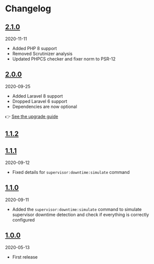 # Changelog

## [2.1.0](https://github.com/Okipa/laravel-supervisor-downtime-notifier/compare/2.0.0...2.1.0)

2020-11-11

* Added PHP 8 support
* Removed Scrutinizer analysis
* Updated PHPCS checker and fixer norm to PSR-12

## [2.0.0](https://github.com/Okipa/laravel-supervisor-downtime-notifier/compare/1.1.0...2.0.0)

2020-09-25

* Added Laravel 8 support
* Dropped Laravel 6 support
* Dependencies are now optional

:point_right: [See the upgrade guide](/docs/upgrade-guides/from-v1-to-v2.md)

## [1.1.2](https://github.com/Okipa/laravel-supervisor-downtime-notifier/compare/1.1.1...1.1.2)
## [1.1.1](https://github.com/Okipa/laravel-supervisor-downtime-notifier/compare/1.1.0...1.1.1)

2020-09-12

* Fixed details for `supervisor:downtime:simulate` command

## [1.1.0](https://github.com/Okipa/laravel-supervisor-downtime-notifier/compare/1.0.2...1.1.0)

2020-09-11

* Added the `supervisor:downtime:simulate` command to simulate supervisor downtime detection and check if everything is correctly configured

## [1.0.0](https://github.com/Okipa/laravel-supervisor-downtime-notifier/releases/tag/1.0.0)

2020-05-13

* First release
